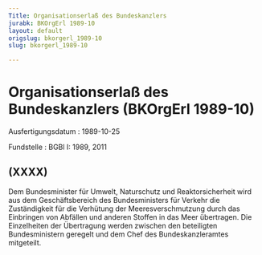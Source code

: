 ```yaml
---
Title: Organisationserlaß des Bundeskanzlers
jurabk: BKOrgErl 1989-10
layout: default
origslug: bkorgerl_1989-10
slug: bkorgerl_1989-10

---
```


# Organisationserlaß des Bundeskanzlers (BKOrgErl 1989-10)

Ausfertigungsdatum
:   1989-10-25

Fundstelle
:   BGBl I: 1989, 2011



## (XXXX)

Dem Bundesminister für Umwelt, Naturschutz und Reaktorsicherheit wird
aus dem Geschäftsbereich des Bundesministers für Verkehr die
Zuständigkeit für die Verhütung der Meeresverschmutzung durch das
Einbringen von Abfällen und anderen Stoffen in das Meer übertragen.
Die Einzelheiten der Übertragung werden zwischen den beteiligten
Bundesministern geregelt und dem Chef des Bundeskanzleramtes
mitgeteilt.

